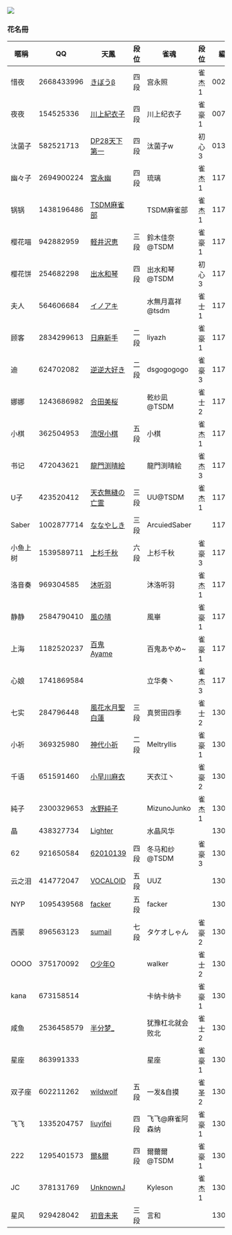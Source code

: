 ![](https://www.z4a.net/images/2018/08/01/u.png)  

### 花名冊

暱稱|QQ|天鳳|段位|雀魂|段位|編號|積分
-|-|-|-|-|-|-|-
惜夜|2668433996|[きぼうβ](https://nodocchi.moe/tenhoulog/#!&name=きぼうβ)|四段|宫永照|雀杰1|002001|0
夜夜|154525336|[川上紀衣子](https://nodocchi.moe/tenhoulog/#!&name=川上紀衣子)|四段|川上纪衣子|雀豪1|007005|0
汰菌子|582521713|[DP28天下第一](https://nodocchi.moe/tenhoulog/#!&name=DP28天下第一)|四段|汰菌子w|初心3|013010|0
幽々子|2694900224|[宮永幽](https://nodocchi.moe/tenhoulog/#!&name=宮永幽)|四段|琉璃|雀杰1|117001|0.3
锅锅|1438196486|[TSDM麻雀部](https://nodocchi.moe/tenhoulog/#!&name=TSDM麻雀部)||TSDM麻雀部|雀杰1|117002|0.3
樱花喵|942882959|[軽井沢恵](https://nodocchi.moe/tenhoulog/#!&name=軽井沢恵)|三段|鈴木佳奈@TSDM|雀豪1|117003|0.3
樱花饼|254682298|[出水和琴](https://nodocchi.moe/tenhoulog/#!&name=出水和琴)|四段|出水和琴@TSDM|初心3|117004|0.4
夫人|564606684|[イノアキ](https://nodocchi.moe/tenhoulog/#!&name=イノアキ)||水無月嘉祥@tsdm|雀士1|117005|0.3
顾客|2834299613|[日麻新手](https://nodocchi.moe/tenhoulog/#!&name=日麻新手)|二段|liyazh|雀豪1|117006|0.2
迪|624702082|[逆逆大好き](https://nodocchi.moe/tenhoulog/#!&name=逆逆大好き)|二段|dsgogogogo|雀豪3|117007|0
娜娜|1243686982|[合田美桜](https://nodocchi.moe/tenhoulog/#!&name=合田美桜)||乾纱凪@TSDM|雀士2|117008|0
小棋|362504953|[流氓小棋](https://nodocchi.moe/tenhoulog/#!&name=流氓小棋)|五段|小棋|雀杰1|117009|0.1
书记|472043621|[龍門渕晴絵](https://nodocchi.moe/tenhoulog/#!&name=龍門渕晴絵)||龍門渕晴絵|雀杰3|117010|0
U子|423520412|[天衣無縫の亡霊](https://nodocchi.moe/tenhoulog/#!&name=天衣無縫の亡霊)|三段|UU@TSDM|雀杰1|117011|0.2
Saber|1002877714|[ななやしき](https://nodocchi.moe/tenhoulog/#!&name=ななやしき)|三段|ArcuiedSaber||117012|0
小鱼上树|1539589711|[上杉千秋](https://nodocchi.moe/tenhoulog/#!&name=上杉千秋)|六段|上杉千秋|雀豪3|117013|0
洛音奏|969304585|[沐听羽](https://nodocchi.moe/tenhoulog/#!&name=沐听羽)||沐洛听羽|雀杰1|117014|0.3
静静|2584790410|[風の晴](https://nodocchi.moe/tenhoulog/#!&name=風の晴)||風崋|雀豪1|117015|0
上海|1182520237|[百鬼Ayame](https://nodocchi.moe/tenhoulog/#!&name=百鬼Ayame)||百鬼あやめ~|雀豪1|117016|0
心娘|1741869584|[](https://nodocchi.moe/tenhoulog/#!&name=)||立华奏丶|雀杰3|117017|0
七实|284796448|[風花水月聖白蓮](https://nodocchi.moe/tenhoulog/#!&name=風花水月聖白蓮)|三段|真贺田四季|雀士2|130001|0
小祈|369325980|[神代小祈](https://nodocchi.moe/tenhoulog/#!&name=神代小祈)|二段|Meltryllis|雀豪1|130002|0.4
千语|651591460|[小早川麻衣](https://nodocchi.moe/tenhoulog/#!&name=小早川麻衣)||天衣江丶|雀豪2|130003|0.3
純子|2300329653|[水野純子](https://nodocchi.moe/tenhoulog/#!&name=水野純子)||MizunoJunko|雀杰1|130004|0.5
晶|438327734|[Lighter](https://nodocchi.moe/tenhoulog/#!&name=Lighter)||水晶风华||130005|0.1
62|921650584|[62010139](https://nodocchi.moe/tenhoulog/#!&name=62010139)|四段|冬马和纱@TSDM|雀豪3|130006|0
云之泪|414772047|[VOCALOID](https://nodocchi.moe/tenhoulog/#!&name=VOCALOID)|五段|UUZ||130007|0
NYP|1095439568|[facker](https://nodocchi.moe/tenhoulog/#!&name=facker)|五段|facker||130008|0
西蒙|896563123|[sumail](https://nodocchi.moe/tenhoulog/#!&name=sumail)|七段|タケオしゃん|雀豪2|130009|0
OOOO|375170092|[O少年O](https://nodocchi.moe/tenhoulog/#!&name=O少年O)||walker|雀士2|130010|0
kana|673158514|[](https://nodocchi.moe/tenhoulog/#!&name=)||卡纳卡纳卡|雀豪1|130011|0
咸鱼|2536458579|[半分梦_](https://nodocchi.moe/tenhoulog/#!&name=半分梦_)||犹豫杠北就会败北|雀士2|130012|0.4
星座|863991333|[](https://nodocchi.moe/tenhoulog/#!&name=)||星座|雀豪1|130013|0
双子座|602211262|[wildwolf](https://nodocchi.moe/tenhoulog/#!&name=wildwolf)|五段|一发&自摸|雀圣2|130014|0
飞飞|1335204757|[liuyifei](https://nodocchi.moe/tenhoulog/#!&name=liuyifei)|四段|飞飞@麻雀阿森纳|雀豪1|130015|0.3
222|1295401573|[爾&爾](https://nodocchi.moe/tenhoulog/#!&name=爾&爾)|四段|爾薾爾@TSDM|雀豪1|130016|0.4
JC|378131769|[UnknownJ](https://nodocchi.moe/tenhoulog/#!&name=UnknownJ)||Kyleson|雀杰1|130017|0
星风|929428042|[初音未来](https://nodocchi.moe/tenhoulog/#!&name=初音未来)|三段|言和||130018|0
